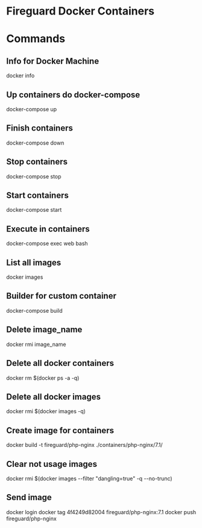 # Fireguard Docker Containers


# Commands

## Info for Docker Machine
docker info

## Up containers do docker-compose
docker-compose up

## Finish containers
docker-compose down

## Stop containers
docker-compose stop

## Start containers
docker-compose start

## Execute in containers  
docker-compose exec web bash

## List all images
docker images

## Builder for custom container 
docker-compose build

## Delete image_name
docker rmi image_name

## Delete all docker containers
docker rm $(docker ps -a -q)

## Delete all docker images
docker rmi $(docker images -q)


## Create image for containers
docker build -t fireguard/php-nginx ./containers/php-nginx/7.1/

## Clear not usage images
docker rmi $(docker images --filter "dangling=true" -q --no-trunc)

## Send image
docker login
docker tag 4f4249d82004 fireguard/php-nginx:7.1
docker push fireguard/php-nginx
